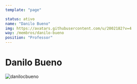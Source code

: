 ```yaml
---
template: "page"

status: ativo
name: "Danilo Bueno"
img: https://avatars.githubusercontent.com/u/2002182?v=4
way: /membros/danilo-bueno
position: "Professor"
---
```


# Danilo Bueno

![danilocbueno](https://avatars.githubusercontent.com/u/2002182?v=4)
